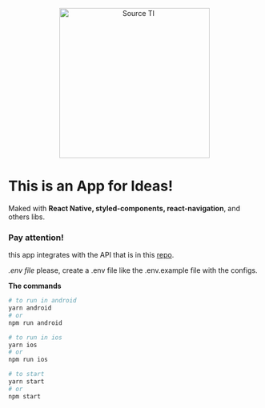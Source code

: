 <p align="center">
<img width="300px" src="./docs/demo.gif" alt="Source TI" />
</p>

# This is an App for Ideas!
Maked with **React Native, styled-components, react-navigation**, and others libs.

### Pay attention!

this app integrates with the API that is in this  [repo](https://github.com/juniorstreichan/my-ideas-backend).

*.env file*
please, create a .env file like the .env.example file with the configs.

**The commands**

```sh
# to run in android
yarn android
# or
npm run android

# to run in ios
yarn ios
# or
npm run ios

# to start
yarn start
# or
npm start
```